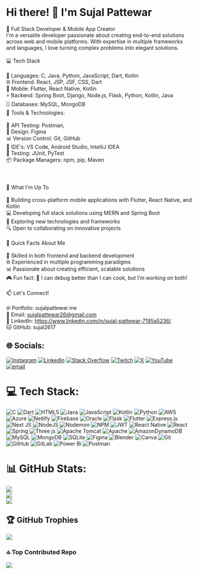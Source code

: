 # <br><br>Hi there! 👋 I'm Sujal Pattewar
🚀 Full Stack Developer & Mobile App Creator<br>I'm a versatile developer passionate about creating end-to-end solutions across web and mobile platforms. With expertise in multiple frameworks and languages, I love turning complex problems into elegant solutions.<br><br>💻 Tech Stack<br><br>🎯 Languages: C, Java, Python, JavaScript, Dart, Kotlin<br>🌐 Frontend: React, JSP, JSF, CSS, Dart<br>📱 Mobile: Flutter, React Native, Kotlin<br>⚡ Backend: Spring Boot, Django, Node.js, Flask, Python, Kotlin, Java<br>🗄️ Databases: MySQL, MongoDB<br>🔧 Tools & Technologies:<br><br>📡 API Testing: Postman,<br>🎨 Design: Figma<br>📊 Version Control: Git, GitHub<br>🚀 IDE's: VS Code, Android Studio, IntelliJ IDEA<br>🧪 Testing: JUnit, PyTest<br>📦 Package Managers: npm, pip, Maven<br><br><br><br>🎯 What I'm Up To<br><br>📱 Building cross-platform mobile applications with Flutter, React Native, and Kotlin<br>💻 Developing full stack solutions using MERN and Spring Boot<br>🌱 Exploring new technologies and frameworks<br>🔍 Open to collaborating on innovative projects<br><br>🚀 Quick Facts About Me<br><br>🎨 Skilled in both frontend and backend development<br>🌐 Experienced in multiple programming paradigms<br>📊 Passionate about creating efficient, scalable solutions<br>🎮 Fun fact:  🎯 I can debug better than I can cook, but I’m working on both!<br><br>📫 Let's Connect!<br><br>🌐 Portfolio: sujalpattewar.me<br>📧 Email: sujalpattewar26@gmail.com<br>💼 LinkedIn: https://www.linkedin.com/in/sujal-pattewar-7195a5236/<br>🐱 GitHub: sujal2617


## 🌐 Socials:
[![Instagram](https://img.shields.io/badge/Instagram-%23E4405F.svg?logo=Instagram&logoColor=white)](https://instagram.com/sujalp_) [![LinkedIn](https://img.shields.io/badge/LinkedIn-%230077B5.svg?logo=linkedin&logoColor=white)](https://linkedin.com/in/sujal-pattewar-7195a5236) [![Stack Overflow](https://img.shields.io/badge/-Stackoverflow-FE7A16?logo=stack-overflow&logoColor=white)](https://stackoverflow.com/users/22521801) [![Twitch](https://img.shields.io/badge/Twitch-%239146FF.svg?logo=Twitch&logoColor=white)](https://twitch.tv/sjl_p_2624) [![X](https://img.shields.io/badge/X-black.svg?logo=X&logoColor=white)](https://x.com/Sujal_pattewar) [![YouTube](https://img.shields.io/badge/YouTube-%23FF0000.svg?logo=YouTube&logoColor=white)](https://youtube.com/@UCsQbwh5obThJf5uIe_64Xaw) [![email](https://img.shields.io/badge/Email-D14836?logo=gmail&logoColor=white)](mailto:sujalpattewar26@gmail.com) 

# 💻 Tech Stack:
![C](https://img.shields.io/badge/c-%2300599C.svg?style=plastic&logo=c&logoColor=white) ![Dart](https://img.shields.io/badge/dart-%230175C2.svg?style=plastic&logo=dart&logoColor=white) ![HTML5](https://img.shields.io/badge/html5-%23E34F26.svg?style=plastic&logo=html5&logoColor=white) ![Java](https://img.shields.io/badge/java-%23ED8B00.svg?style=plastic&logo=openjdk&logoColor=white) ![JavaScript](https://img.shields.io/badge/javascript-%23323330.svg?style=plastic&logo=javascript&logoColor=%23F7DF1E) ![Kotlin](https://img.shields.io/badge/kotlin-%237F52FF.svg?style=plastic&logo=kotlin&logoColor=white) ![Python](https://img.shields.io/badge/python-3670A0?style=plastic&logo=python&logoColor=ffdd54) ![AWS](https://img.shields.io/badge/AWS-%23FF9900.svg?style=plastic&logo=amazon-aws&logoColor=white) ![Azure](https://img.shields.io/badge/azure-%230072C6.svg?style=plastic&logo=microsoftazure&logoColor=white) ![Netlify](https://img.shields.io/badge/netlify-%23000000.svg?style=plastic&logo=netlify&logoColor=#00C7B7) ![Firebase](https://img.shields.io/badge/firebase-%23039BE5.svg?style=plastic&logo=firebase) ![Oracle](https://img.shields.io/badge/Oracle-F80000?style=plastic&logo=oracle&logoColor=white) ![Flask](https://img.shields.io/badge/flask-%23000.svg?style=plastic&logo=flask&logoColor=white) ![Flutter](https://img.shields.io/badge/Flutter-%2302569B.svg?style=plastic&logo=Flutter&logoColor=white) ![Express.js](https://img.shields.io/badge/express.js-%23404d59.svg?style=plastic&logo=express&logoColor=%2361DAFB) ![Next JS](https://img.shields.io/badge/Next-black?style=plastic&logo=next.js&logoColor=white) ![NodeJS](https://img.shields.io/badge/node.js-6DA55F?style=plastic&logo=node.js&logoColor=white) ![Nodemon](https://img.shields.io/badge/NODEMON-%23323330.svg?style=plastic&logo=nodemon&logoColor=%BBDEAD) ![NPM](https://img.shields.io/badge/NPM-%23CB3837.svg?style=plastic&logo=npm&logoColor=white) ![JWT](https://img.shields.io/badge/JWT-black?style=plastic&logo=JSON%20web%20tokens) ![React Native](https://img.shields.io/badge/react_native-%2320232a.svg?style=plastic&logo=react&logoColor=%2361DAFB) ![React](https://img.shields.io/badge/react-%2320232a.svg?style=plastic&logo=react&logoColor=%2361DAFB) ![Spring](https://img.shields.io/badge/spring-%236DB33F.svg?style=plastic&logo=spring&logoColor=white) ![Three js](https://img.shields.io/badge/threejs-black?style=plastic&logo=three.js&logoColor=white) ![Apache Tomcat](https://img.shields.io/badge/apache%20tomcat-%23F8DC75.svg?style=plastic&logo=apache-tomcat&logoColor=black) ![Apache](https://img.shields.io/badge/apache-%23D42029.svg?style=plastic&logo=apache&logoColor=white) ![AmazonDynamoDB](https://img.shields.io/badge/Amazon%20DynamoDB-4053D6?style=plastic&logo=Amazon%20DynamoDB&logoColor=white) ![MySQL](https://img.shields.io/badge/mysql-4479A1.svg?style=plastic&logo=mysql&logoColor=white) ![MongoDB](https://img.shields.io/badge/MongoDB-%234ea94b.svg?style=plastic&logo=mongodb&logoColor=white) ![SQLite](https://img.shields.io/badge/sqlite-%2307405e.svg?style=plastic&logo=sqlite&logoColor=white) ![Figma](https://img.shields.io/badge/figma-%23F24E1E.svg?style=plastic&logo=figma&logoColor=white) ![Blender](https://img.shields.io/badge/blender-%23F5792A.svg?style=plastic&logo=blender&logoColor=white) ![Canva](https://img.shields.io/badge/Canva-%2300C4CC.svg?style=plastic&logo=Canva&logoColor=white) ![Git](https://img.shields.io/badge/git-%23F05033.svg?style=plastic&logo=git&logoColor=white) ![GitHub](https://img.shields.io/badge/github-%23121011.svg?style=plastic&logo=github&logoColor=white) ![GitLab](https://img.shields.io/badge/gitlab-%23181717.svg?style=plastic&logo=gitlab&logoColor=white) ![Power Bi](https://img.shields.io/badge/power_bi-F2C811?style=plastic&logo=powerbi&logoColor=black) ![Postman](https://img.shields.io/badge/Postman-FF6C37?style=plastic&logo=postman&logoColor=white)
# 📊 GitHub Stats:
![](https://github-readme-stats.vercel.app/api?username=sujal2617&theme=radical&hide_border=false&include_all_commits=true&count_private=true)<br/>
![](https://github-readme-streak-stats.herokuapp.com/?user=sujal2617&theme=radical&hide_border=false)<br/>
![](https://github-readme-stats.vercel.app/api/top-langs/?username=sujal2617&theme=radical&hide_border=false&include_all_commits=true&count_private=true&layout=compact)

## 🏆 GitHub Trophies
![](https://github-profile-trophy.vercel.app/?username=sujal2617&theme=radical&no-frame=false&no-bg=false&margin-w=4)

### 🔝 Top Contributed Repo
![](https://github-contributor-stats.vercel.app/api?username=sujal2617&limit=5&theme=dark&combine_all_yearly_contributions=true)

<!-- Proudly created with GPRM ( https://gprm.itsvg.in ) -->
